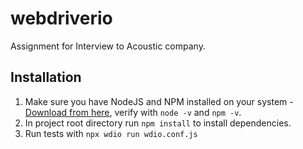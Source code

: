 # webdriverio

Assignment for Interview to Acoustic company.

## Installation

1. Make sure you have NodeJS and NPM installed on your system - [Download from here](https://nodejs.org), verify with `node -v` and `npm -v`.
2. In project root directory run `npm install` to install dependencies.
3. Run tests with `npx wdio run wdio.conf.js`
